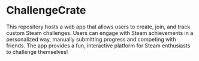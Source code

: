 # ChallengeCrate
This repository hosts a web app that allows users to create, join, and track custom Steam challenges. Users can engage with Steam achievements in a personalized way, manually submitting progress and competing with friends. The app provides a fun, interactive platform for Steam enthusiasts to challenge themselves!
